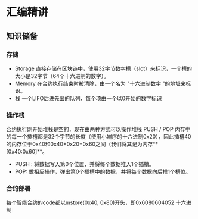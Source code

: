 # 汇编精讲

## 知识储备

### 存储
- Storage 直接存储在区块链中，使用32字节数字槽（slot）来标识，一个槽的大小是32字节（64个十六进制的数字）。
- Memory 在合约执行结束时被清除，由一个名为 "十六进制数字 "的地址来标识。 
- 栈 一个LIFO后进先出的队列，每个项由一个以0开始的数字标识

### 操作栈
合约执行刚开始堆栈是空的，现在由两种方式可以操作堆栈 PUSH / POP
内存中的每一个插槽都是32个字节的长度（使用小端序的十六进制0x20），因此插槽40的内存位于0x40和0x40+0x20=0x60之间（我们将其记为内存**[0x40:0x60]**。

- PUSH : 将数据写入第0个位置，并将每个数据推入1个插槽。
- POP: 做相反操作，弹出第0个插槽中的数据，并将每个数据向后推1个槽位。

### 合约部署
每个智能合约的code都以mstore(0x40, 0x80)开头，即0x6080604052 十六进制


